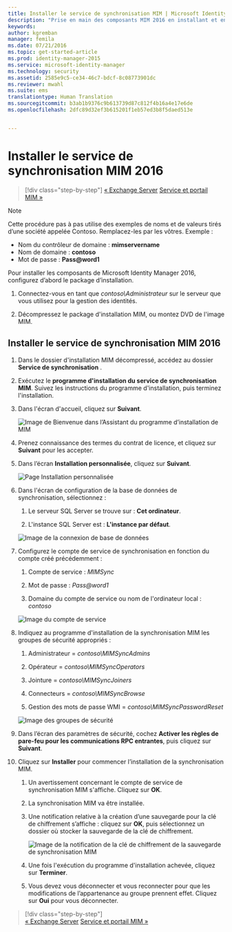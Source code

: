 ```yaml
---
title: Installer le service de synchronisation MIM | Microsoft Identity Manager
description: "Prise en main des composants MIM 2016 en installant et en configurant le service de synchronisation."
keywords: 
author: kgremban
manager: femila
ms.date: 07/21/2016
ms.topic: get-started-article
ms.prod: identity-manager-2015
ms.service: microsoft-identity-manager
ms.technology: security
ms.assetid: 2585e9c5-ce34-46c7-bdcf-8c08773901dc
ms.reviewer: mwahl
ms.suite: ems
translationtype: Human Translation
ms.sourcegitcommit: b3ab1b9376c9b613739d87c812f4b16a4e17e6de
ms.openlocfilehash: 2dfc89d32ef3b615201f1eb57ed3b8f5daed513e


---
```


# Installer le service de synchronisation MIM 2016

>[!div class="step-by-step"]
[« Exchange Server](prepare-server-exchange.md)
[Service et portail MIM »](install-mim-service-portal.md)

> [!NOTE]
> Cette procédure pas à pas utilise des exemples de noms et de valeurs tirés d’une société appelée Contoso. Remplacez-les par les vôtres. Exemple :
> - Nom du contrôleur de domaine : **mimservername**
> - Nom de domaine : **contoso**
> - Mot de passe : **Pass@word1**

Pour installer les composants de Microsoft Identity Manager 2016, configurez d’abord le package d’installation.

1. Connectez-vous en tant que *contoso\Administrateur* sur le serveur que vous utilisez pour la gestion des identités.

2. Décompressez le package d'installation MIM, ou montez DVD de l'image MIM.

## Installer le service de synchronisation MIM 2016

1. Dans le dossier d'installation MIM décompressé, accédez au dossier **Service de synchronisation** .

2. Exécutez le **programme d'installation du service de synchronisation MIM**. Suivez les instructions du programme d'installation, puis terminez l'installation.

3. Dans l'écran d'accueil, cliquez sur **Suivant**.

    ![Image de Bienvenue dans l’Assistant du programme d’installation de MIM](media/MIM-Install1.png)

4. Prenez connaissance des termes du contrat de licence, et cliquez sur **Suivant** pour les accepter.

5. Dans l’écran **Installation personnalisée**, cliquez sur **Suivant**.

    ![Page Installation personnalisée](media/MIM-Install2.png)

6.  Dans l'écran de configuration de la base de données de synchronisation, sélectionnez :

    1.  Le serveur SQL Server se trouve sur : **Cet ordinateur**.

    2.  L'instance SQL Server est : **L'instance par défaut**.

    ![Image de la connexion de base de données](media/MIM-Install3.png)

7.  Configurez le compte de service de synchronisation en fonction du compte créé précédemment :

    1.  Compte de service : *MIMSync*

    2.  Mot de passe : *Pass@word1*

    3.  Domaine du compte de service ou nom de l'ordinateur local : *contoso*

    ![Image du compte de service](media/MIM-Install4.png)

8.  Indiquez au programme d'installation de la synchronisation MIM les groupes de sécurité appropriés :

    1. Administrateur = *contoso\MIMSyncAdmins*

    2. Opérateur = *contoso\MIMSyncOperators*

    3. Jointure = *contoso\MIMSyncJoiners*

    4. Connecteurs = *contoso\MIMSyncBrowse*

    5. Gestion des mots de passe WMI = *contoso\MIMSyncPasswordReset*

    ![Image des groupes de sécurité](media/MIM-Install5.png)

9. Dans l’écran des paramètres de sécurité, cochez **Activer les règles de pare-feu pour les communications RPC entrantes**, puis cliquez sur **Suivant**.

10. Cliquez sur **Installer** pour commencer l’installation de la synchronisation MIM.

    1. Un avertissement concernant le compte de service de synchronisation MIM s'affiche. Cliquez sur **OK**.

    2. La synchronisation MIM va être installée.

    3. Une notification relative à la création d’une sauvegarde pour la clé de chiffrement s’affiche : cliquez sur **OK**, puis sélectionnez un dossier où stocker la sauvegarde de la clé de chiffrement.

        ![Image de la notification de la clé de chiffrement de la sauvegarde de synchronisation MIM](media/MIM-Install7.png)

    4. Une fois l'exécution du programme d'installation achevée, cliquez sur **Terminer**.

    5. Vous devez vous déconnecter et vous reconnecter pour que les modifications de l’appartenance au groupe prennent effet. Cliquez sur **Oui** pour vous déconnecter.

>[!div class="step-by-step"]  
[« Exchange Server](prepare-server-exchange.md)
[Service et portail MIM »](install-mim-service-portal.md)



<!--HONumber=Jul16_HO3-->


